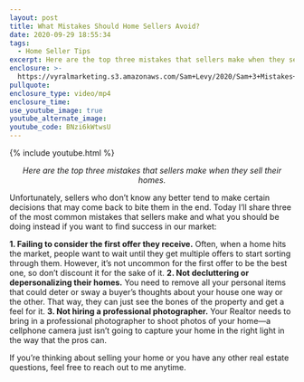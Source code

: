 ```yaml
---
layout: post
title: What Mistakes Should Home Sellers Avoid?
date: 2020-09-29 18:55:34
tags:
  - Home Seller Tips
excerpt: Here are the top three mistakes that sellers make when they sell their homes.
enclosure: >-
  https://vyralmarketing.s3.amazonaws.com/Sam+Levy/2020/Sam+3+Mistakes+Sellers+Make+2.mp4
pullquote:
enclosure_type: video/mp4
enclosure_time:
use_youtube_image: true
youtube_alternate_image:
youtube_code: BNzi6kWtwsU
---
```


{% include youtube.html %}

<p style="text-align: center;"><em>Here are the top three mistakes that sellers make when they sell their homes.</em></p>

Unfortunately, sellers who don’t know any better tend to make certain decisions that may come back to bite them in the end. Today I’ll share three of the most common mistakes that sellers make and what you should be doing instead if you want to find success in our market:

**1. Failing to consider the first offer they receive.** Often, when a home hits the market, people want to wait until they get multiple offers to start sorting through them. However, it’s not uncommon for the first offer to be the best one, so don’t discount it for the sake of it.
**2. Not decluttering or depersonalizing their homes.** You need to remove all your personal items that could deter or sway a buyer’s thoughts about your house one way or the other. That way, they can just see the bones of the property and get a feel for it.
**3. Not hiring a professional photographer.** Your Realtor needs to bring in a professional photographer to shoot photos of your home—a cellphone camera just isn’t going to capture your home in the right light in the way that the pros can.

If you’re thinking about selling your home or you have any other real estate questions, feel free to reach out to me anytime.